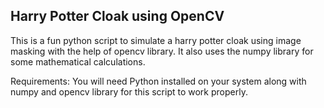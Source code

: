 ## Harry Potter Cloak using OpenCV

This is a fun python script to simulate a harry potter cloak using image masking with the help of opencv library.
It also uses the numpy library for some mathematical calculations.

Requirements: You will need Python installed on your system along with numpy and opencv library for this script to work properly.